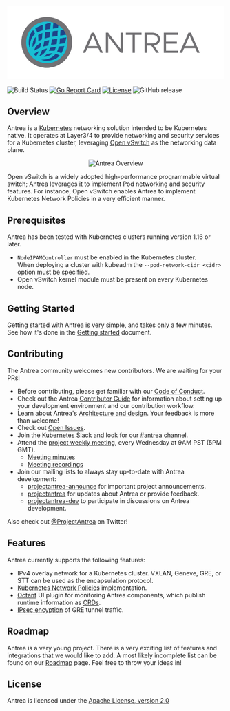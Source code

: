 ![Antrea Logo](docs/assets/logo/antrea_logo.svg)

![Build Status](https://github.com/vmware-tanzu/antrea/workflows/Go/badge.svg?branch=master)
[![Go Report Card](https://goreportcard.com/badge/github.com/vmware-tanzu/antrea)](https://goreportcard.com/report/github.com/vmware-tanzu/antrea)
[![License](https://img.shields.io/badge/License-Apache%202.0-blue.svg)](https://opensource.org/licenses/Apache-2.0)
![GitHub release](https://img.shields.io/github/release/vmware-tanzu/antrea.svg?include_prereleases)

## Overview

Antrea is a [Kubernetes](https://kubernetes.io) networking solution intended
to be Kubernetes native. It operates at Layer3/4 to provide networking and
security services for a Kubernetes cluster, leveraging
[Open vSwitch](https://www.openvswitch.org/) as the networking data plane.

<p align="center">
<img src="assets/antrea_overview.svg.png" width="500" alt="Antrea Overview">
</p>

Open vSwitch is a widely adopted high-performance programmable virtual
switch; Antrea leverages it to implement Pod networking and security features.
For instance, Open vSwitch enables Antrea to implement Kubernetes
Network Policies in a very efficient manner.

## Prerequisites

Antrea has been tested with Kubernetes clusters running version 1.16 or later.

* `NodeIPAMController` must be enabled in the Kubernetes cluster.\
  When deploying a cluster with kubeadm the `--pod-network-cidr <cidr>`
  option must be specified.
* Open vSwitch kernel module must be present on every Kubernetes node.

## Getting Started

Getting started with Antrea is very simple, and takes only a few minutes.
See how it's done in the [Getting started](docs/getting-started.md) document.

## Contributing

The Antrea community welcomes new contributors. We are waiting for your PRs!

* Before contributing, please get familiar with our
[Code of Conduct](CODE_OF_CONDUCT.md).
* Check out the Antrea [Contributor Guide](CONTRIBUTING.md) for information
about setting up your development environment and our contribution workflow.
* Learn about Antrea's [Architecture and design](docs/architecture.md).
Your feedback is more than welcome!
* Check out [Open Issues](https://github.com/vmware-tanzu/antrea/issues).
* Join the [Kubernetes Slack](http://slack.k8s.io/) and look for our
[#antrea](https://kubernetes.slack.com/messages/CR2J23M0X) channel.
* Attend the [project weekly meeting](https://VMware.zoom.us/j/823654111),
every Wednesday at 9AM PST (5PM GMT).
  + [Meeting minutes](https://github.com/vmware-tanzu/antrea/wiki/Community-Meetings)
  + [Meeting recordings](https://www.youtube.com/playlist?list=PLH5zTfQ3otSA6EOYDNb-MvcQRXACdCbQw)
* Join our mailing lists to always stay up-to-date with Antrea development:
  + [projectantrea-announce](https://groups.google.com/forum/#!forum/projectantrea-announce)
for important project announcements.
  + [projectantrea](https://groups.google.com/forum/#!forum/projectantrea)
for updates about Antrea or provide feedback.
  + [projectantrea-dev](https://groups.google.com/forum/#!forum/projectantrea-dev)
to participate in discussions on Antrea development.

Also check out [@ProjectAntrea](https://twitter.com/ProjectAntrea) on Twitter!

## Features

Antrea currently supports the following features:
* IPv4 overlay network for a Kubernetes cluster. VXLAN, Geneve, GRE, or STT can
be used as the encapsulation protocol.
* [Kubernetes Network Policies](https://kubernetes.io/docs/concepts/services-networking/network-policies)
implementation.
* [Octant](https://github.com/vmware-tanzu/octant) UI plugin for monitoring
Antrea components, which publish runtime information as
[CRDs](https://kubernetes.io/docs/concepts/extend-kubernetes/api-extension/custom-resources/).
* [IPsec encyption](docs/ipsec-tunnel.md) of GRE tunnel traffic.

## Roadmap

Antrea is a very young project. There is a very exciting list of features and
integrations that we would like to add. A most likely incomplete list can
be found on our [Roadmap](ROADMAP.md) page. Feel free to throw your ideas in!

## License

Antrea is licensed under the [Apache License, version 2.0](LICENSE)

